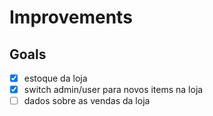 # Improvements

## Goals

- [x] estoque da loja
- [x] switch admin/user para novos items na loja
- [ ] dados sobre as vendas da loja